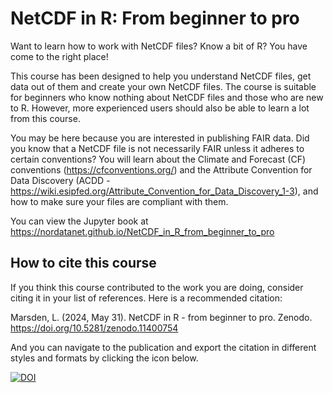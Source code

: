 # NetCDF in R: From beginner to pro

Want to learn how to work with NetCDF files? Know a bit of R? You have come to the right place!

This course has been designed to help you understand NetCDF files, get data out of them and create your own NetCDF files. The course is suitable for beginners who know nothing about NetCDF files and those who are new to R. However, more experienced users should also be able to learn a lot from this course.

You may be here because you are interested in publishing FAIR data. Did you know that a NetCDF file is not necessarily FAIR unless it adheres to certain conventions? You will learn about the Climate and Forecast (CF) conventions (https://cfconventions.org/) and the Attribute Convention for Data Discovery (ACDD - https://wiki.esipfed.org/Attribute_Convention_for_Data_Discovery_1-3), and how to make sure your files are compliant with them.

You can view the Jupyter book at https://nordatanet.github.io/NetCDF_in_R_from_beginner_to_pro

## How to cite this course

If you think this course contributed to the work you are doing, consider citing it in your list of references. Here is a recommended citation:

Marsden, L. (2024, May 31). NetCDF in R - from beginner to pro. Zenodo. https://doi.org/10.5281/zenodo.11400754

And you can navigate to the publication and export the citation in different styles and formats by clicking the icon below.

[![DOI](https://zenodo.org/badge/DOI/10.5281/zenodo.11400754.svg)](https://doi.org/10.5281/zenodo.11400754)
